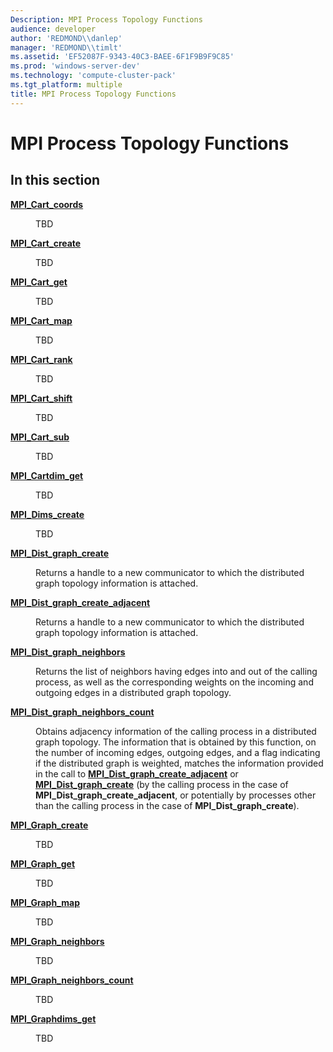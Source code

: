 ```yaml
---
Description: MPI Process Topology Functions
audience: developer
author: 'REDMOND\\danlep'
manager: 'REDMOND\\timlt'
ms.assetid: 'EF52087F-9343-40C3-BAEE-6F1F9B9F9C85'
ms.prod: 'windows-server-dev'
ms.technology: 'compute-cluster-pack'
ms.tgt_platform: multiple
title: MPI Process Topology Functions
---
```


# MPI Process Topology Functions

## In this section

<dl> <dt>

[**MPI\_Cart\_coords**](mpi-cart-coords.md)
</dt> <dd>

TBD

</dd> <dt>

[**MPI\_Cart\_create**](mpi-cart-create.md)
</dt> <dd>

TBD

</dd> <dt>

[**MPI\_Cart\_get**](mpi-cart-get.md)
</dt> <dd>

TBD

</dd> <dt>

[**MPI\_Cart\_map**](mpi-cart-map.md)
</dt> <dd>

TBD

</dd> <dt>

[**MPI\_Cart\_rank**](mpi-cart-rank.md)
</dt> <dd>

TBD

</dd> <dt>

[**MPI\_Cart\_shift**](mpi-cart-shift.md)
</dt> <dd>

TBD

</dd> <dt>

[**MPI\_Cart\_sub**](mpi-cart-sub.md)
</dt> <dd>

TBD

</dd> <dt>

[**MPI\_Cartdim\_get**](mpi-cartdim-get.md)
</dt> <dd>

TBD

</dd> <dt>

[**MPI\_Dims\_create**](mpi-dims-create.md)
</dt> <dd>

TBD

</dd> <dt>

[**MPI\_Dist\_graph\_create**](mpi-dist-graph-create.md)
</dt> <dd>

Returns a handle to a new communicator to which the distributed graph topology information is attached.

</dd> <dt>

[**MPI\_Dist\_graph\_create\_adjacent**](mpi-dist-graph-create-adjacent.md)
</dt> <dd>

Returns a handle to a new communicator to which the distributed graph topology information is attached.

</dd> <dt>

[**MPI\_Dist\_graph\_neighbors**](mpi-dist-graph-neighbors.md)
</dt> <dd>

Returns the list of neighbors having edges into and out of the calling process, as well as the corresponding weights on the incoming and outgoing edges in a distributed graph topology.

</dd> <dt>

[**MPI\_Dist\_graph\_neighbors\_count**](mpi-dist-graph-neighbors-count.md)
</dt> <dd>

Obtains adjacency information of the calling process in a distributed graph topology. The information that is obtained by this function, on the number of incoming edges, outgoing edges, and a flag indicating if the distributed graph is weighted, matches the information provided in the call to [**MPI\_Dist\_graph\_create\_adjacent**](mpi-dist-graph-create-adjacent.md) or [**MPI\_Dist\_graph\_create**](mpi-dist-graph-create.md) (by the calling process in the case of **MPI\_Dist\_graph\_create\_adjacent**, or potentially by processes other than the calling process in the case of **MPI\_Dist\_graph\_create**).

</dd> <dt>

[**MPI\_Graph\_create**](mpi-graph-create.md)
</dt> <dd>

TBD

</dd> <dt>

[**MPI\_Graph\_get**](mpi-graph-get.md)
</dt> <dd>

TBD

</dd> <dt>

[**MPI\_Graph\_map**](mpi-graph-map.md)
</dt> <dd>

TBD

</dd> <dt>

[**MPI\_Graph\_neighbors**](mpi-graph-neighbors.md)
</dt> <dd>

TBD

</dd> <dt>

[**MPI\_Graph\_neighbors\_count**](mpi-graph-neighbors-count.md)
</dt> <dd>

TBD

</dd> <dt>

[**MPI\_Graphdims\_get**](mpi-graphdims-get.md)
</dt> <dd>

TBD

</dd> </dl>

 

 



